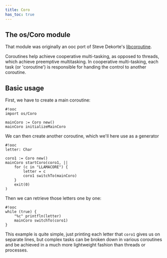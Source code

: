 ```yaml
---
title: Coro
has_toc: true
---
```


## The os/Coro module

That module was originally an ooc port of Steve Dekorte's [libcoroutine][libco].

[libco]: https://github.com/stevedekorte/coroutine

Coroutines help achieve cooperative multi-tasking, as opposed to threads, which 
achieve preemptive multitasking. In cooperative multi-tasking, each task (or
'coroutine') is responsible for handing the control to another coroutine.

## Basic usage

First, we have to create a main coroutine:

    #!ooc
    import os/Coro

    mainCoro := Coro new()
    mainCoro initializeMainCoro

We can then create another coroutine, which we'll here use as a generator

    #!ooc
    letter: Char

    coro1 := Coro new()
    mainCoro startCoro(coro1, ||
        for (c in "LLAMACORE") {
            letter = c
            coro1 switchTo(mainCoro)
        }
        exit(0)
    )

Then we can retrieve those letters one by one:

    #!ooc
    while (true) {
        "%c" printfln(letter)
        mainCoro switchTo(coro1)
    }

This example is quite simple, just printing each letter that
`coro1` gives us on separate lines, but complex tasks can be
broken down in various coroutines and be achieved in a much
more lightweight fashion than threads or processes.



